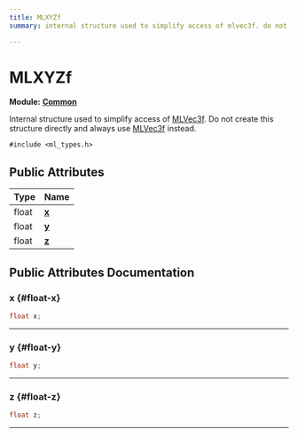 ```yaml
---
title: MLXYZf
summary: internal structure used to simplify access of mlvec3f. do not create this structure directly and always use mlvec3f instead. 

---
```


# MLXYZf

**Module:** **[Common](/versioned_docs/version-22-Feb-2023/api-ref/api/Modules/group___common/group___common.md)**



Internal structure used to simplify access of [MLVec3f](/versioned_docs/version-22-Feb-2023/api-ref/api/Modules/group___common/struct_m_l_vec3f.md). Do not create this structure directly and always use [MLVec3f](/versioned_docs/version-22-Feb-2023/api-ref/api/Modules/group___common/struct_m_l_vec3f.md) instead. 


`#include <ml_types.h>`

## Public Attributes

| Type           | Name           |
| -------------- | -------------- |
| float | **[x](/versioned_docs/version-22-Feb-2023/api-ref/api/Modules/group___common/struct_m_l_x_y_zf.md#float-x)**  |
| float | **[y](/versioned_docs/version-22-Feb-2023/api-ref/api/Modules/group___common/struct_m_l_x_y_zf.md#float-y)**  |
| float | **[z](/versioned_docs/version-22-Feb-2023/api-ref/api/Modules/group___common/struct_m_l_x_y_zf.md#float-z)**  |

## Public Attributes Documentation

### x {#float-x}

```cpp
float x;
```






-----------

### y {#float-y}

```cpp
float y;
```






-----------

### z {#float-z}

```cpp
float z;
```






-----------


